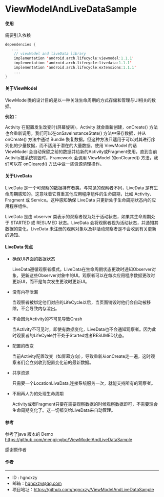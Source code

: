 # ViewModelAndLiveDataSample

#### 使用

需要引入依赖

```kotlin
dependencies {
   ...
    // viewModel and liveData library
    implementation 'android.arch.lifecycle:viewmodel:1.1.1'
    implementation 'android.arch.lifecycle:livedata:1.1.1'
    implementation 'android.arch.lifecycle:extensions:1.1.1'
    ...
}

```



#### 关于ViewModel

ViewModel类的设计目的是以一种关注生命周期的方式存储和管理与UI相关的数据。 

**例如：**

Activity 在配置发生改变时(屏幕旋转)，Activity 就会重新创建，onCreate() 方法也会重新调用。我们可以在onSaveInstanceState() 方法中保存数据，并从onCreate() 方法中通过 Bundle 恢复数据，但这种方法只适用于可以对其进行序列化的少量数据，而不适用于潜在的大量数据。使用 ViewModel 的话 ViewModel 会自动保留之前的数据并给新的Activity或Fragment使用。直到当前Activity被系统销毁时，Framework 会调用 ViewModel 的onCleared() 方法，我们可以在 onCleared() 方法中做一些资源清理操作。

#### 关于LiveData
LiveData 是一个可观察的数据持有者类。与常见的观察者不同，LiveData 是有生命周期感知的。这意味着它尊重其他应用程序组件的生命周期，比如 Activity、Fragment 或 Service。这种感知确保 LiveData 只更新处于生命周期状态内的应用程序组件。

LiveData 是由 observer 类表示的观察者视为处于活动状态，如果其生命周期处于 STARTED 或 RESUMED 状态。LiveData 会将观察者视为活动状态，并通知其数据的变化。LiveData 未注册的观察对象以及非活动观察者是不会收到有关更新的通知。



#### LiveData 优点

- 确保UI界面的数据状态

  LiveData遵循观察者模式。LiveData在生命周期状态更改时通知Observer对象，更新这些Observer对象中的UI。观察者可以在每次应用程序数据更改时更新UI，而不是每次发生更改时更新UI。

- 没有内存泄漏

  当观察者被绑定他们对应的LifeCycle以后，当页面销毁时他们会自动被移除，不会导致内存溢出。

- 不会因为Activity的不可见导致Crash

  当Activity不可见时，即使有数据变化，LiveData也不会通知观察者。因为此时观察者的LifeCyele并不处于Started或者RESUMED状态。

- 配置的改变

  当前Activity配置改变（如屏幕方向），导致重新从onCreate走一遍，这时观察者们会立刻收到配置变化前的最新数据。

- 共享资源

  只需要一个LocationLivaData,连接系统服务一次，就能支持所有的观察者。

- 不用再人为的处理生命周期

  Activity或者Fragment只要在需要观察数据的时候观察数据即可，不需要理会生命周期变化了。这一切都交给LiveData来自动管理。

#### 参考

参考了java 版本的 Demo https://github.com/mengjingbo/ViewModelAndLiveDataSample 

感谢原作者



#### 作者

------

- ID : hgncxzy
- 邮箱：hgncxzy@qq.com
- 项目地址：https://github.com/hgncxzy/ViewModelAndLiveDataSample



